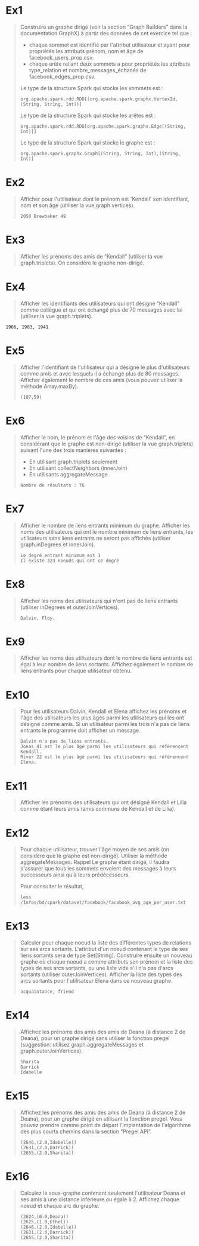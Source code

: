 # Ex1

> Construire un graphe dirigé (voir la section “Graph Builders” dans la documentation GraphX) à partir des données de cet exercice tel que :
>- chaque sommet est identifié par l'attribut utilisateur et ayant pour propriétés les attributs prénom, nom et âge de facebook_users_prop.csv.
>- chaque arête reliant deux sommets a pour propriétés les attributs type_relation et nombre_messages_échanés de facebook_edges_prop.csv.
>
>Le type de la structure Spark qui stocke les sommets est :
>
> `org.apache.spark.rdd.RDD[(org.apache.spark.graphx.VertexId, (String, String, Int))]`
>
>Le type de la structure Spark qui stocke les arêtes est :
>
>`org.apache.spark.rdd.RDD[org.apache.spark.graphx.Edge[(String, Int)]]`
>
>Le type de la structure Spark qui stocke le graphe est :
>
>`org.apache.spark.graphx.Graph[(String, String, Int),(String, Int)]`

# Ex2

> Afficher pour l'utilisateur dont le prénom est 'Kendall' son identifiant, nom et son âge (utiliser la vue graph.vertices).
>
> `2058 Brewbaker 49`


# Ex3

> Afficher les prénoms des amis de “Kendall” (utiliser la vue graph.triplets). On considère le graphe non-dirigé.


# Ex4

> Afficher les identifiants des utilisateurs qui ont désigné “Kendall” comme collègue et qui ont échangé plus de 70 messages avec lui (utiliser la vue graph.triplets).

`1966, 1983, 1941`

# Ex5

> Afficher l'identifiant de l'utilisateur qui a désigné le plus d'utilisateurs comme amis et avec lesquels il a échangé plus de 80 messages. Afficher également le nombre de ces amis (vous pouvez utiliser la méthode Array.maxBy).
>
>`(107,59)`

# Ex6

> Afficher le nom, le prénom et l'âge des voisins de “Kendall”, en considérant que le graphe est non-dirigé (utiliser la vue graph.triplets) suivant l'une des trois manières suivantes :
>
> - En utilisant graph.triplets seulement
> - En utilisant collectNeighbors (innerJoin)
> - En utilisants aggregateMessage
>
> `Nombre de résultats : 76`

# Ex7

> Afficher le nombre de liens entrants minimum du graphe. Afficher les noms des utilisateurs qui ont le nombre minimum de liens entrants, les utilisateurs sans liens entrants ne seront pas affichés (utiliser graph.inDegrees et innerJoin).
>
> `Le degré entrant minimum est 1`  
> `Il existe 323 noeuds qui ont ce degré`

# Ex8

> Afficher les noms des utilisateurs qui n'ont pas de liens entrants (utiliser inDegrees et outerJoinVertices).
>
> `Dalvin, Floy.`

# Ex9

> Afficher les noms des utilisateurs dont le nombre de liens entrants est égal à leur nombre de liens sortants. Affichez également le nombre de liens entrants pour chaque utilisateur obtenu.

# Ex10

> Pour les utilisateurs Dalvin, Kendall et Elena affichez les prénoms et l'âge des utilisateurs les plus âgés parmi les utilisateurs qui les ont désigné comme amis. Si un utilisateur parmi les trois n'a pas de liens entrants le programme doit afficher un message.
>
> `Dalvin n'a pas de liens entrants.`  
> `Jonas 41 est le plus âgé parmi les utilisateurs qui référencent Kendall.`  
> `River 22 est le plus âgé parmi les utilisateurs qui référencent Elena.`

# Ex11

> Afficher les prénoms des utilisateurs qui ont désigné Kendall et Lilia comme étant leurs amis (amis communs de Kendall et de Lilia).

# Ex12

> Pour chaque utilisateur, trouver l'âge moyen de ses amis (on considère que le graphe est non-dirigé). Utiliser la méthode aggregateMessages.
>  Rappel Le graphe étant dirigé, il faudra s'assurer que tous les sommets envoient des messages à leurs successeurs ainsi qu'à leurs prédécesseurs.
>
>Pour consulter le résultat,
>
> `less /Infos/bd/spark/dataset/facebook/facebook_avg_age_per_user.txt`

# Ex13

>  Calculer pour chaque noeud la liste des différentes types de relations sur ses arcs sortants. L'attribut d'un noeud contenant le type de ses liens sortants sera de type Set[String]. Construire ensuite un nouveau graphe où chaque noeud a comme attributs son prénom et la liste des types de ses arcs sortants, ou une liste vide s'il n'a pas d'arcs sortants (utiliser outerJoinVertices). Afficher la liste des types des arcs sortants pour l'utilisateur Elena dans ce nouveau graphe.
>
> `acquaintance, friend`

# Ex14

> Affichez les prénoms des amis des amis de Deana (à distance 2 de Deana), pour un graphe dirigé sans utiliser la fonction pregel (suggestion: utilisez graph.aggregateMessages et graph.outerJoinVertices).
>
> `Sharita`  
> `Darrick`  
> `Idabelle`

# Ex15

> Affichez les prénoms des amis des amis de Deana (à distance 2 de Deana), pour un graphe dirigé en utilisant la fonction pregel. Vous pouvez prendre comme point de départ l'implantation de l'algorithme des plus courts chemins dans la section “Pregel API”.
> 
> `(2646,(2.0,Idabelle))`  
> `(2631,(2.0,Darrick))`  
> `(2655,(2.0,Sharita))`


# Ex16

> Calculez le sous-graphe contenant seulement l'utilisateur Deana et ses amis à une distance inférieure ou égale à 2. Affichez chaque noeud et chaque arc du graphe.
>
> `(2624,(0.0,Deana))`  
> `(2625,(1.0,Ethel))`  
> `(2646,(2.0,Idabelle))`  
> `(2631,(2.0,Darrick))`  
> `(2655,(2.0,Sharita))`